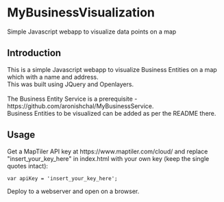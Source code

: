 # MyBusinessVisualization
Simple Javascript webapp to visualize data points on a map 

<h2>Introduction</h2>
This is a simple Javascript webapp to visualize Business Entities on a map which with a name and address.<br/>
This was built using JQuery and Openlayers.<br><br>
The Business Entity Service is a prerequisite - https://github.com/aronishchal/MyBusinessService.<br>
Business Entities to be visualized can be added as per the README there.

<h2>Usage</h2>
Get a MapTiler API key at https://www.maptiler.com/cloud/ and replace "insert_your_key_here" in index.html with your own key (keep the single quotes intact):

`var apiKey = 'insert_your_key_here';`

Deploy to a webserver and open on a browser.
